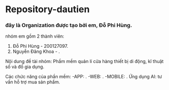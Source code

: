 # Repository-dautien
### đây là Organization được tạo bởi em, Đỗ Phi Hùng.
nhóm em gồm 2 thành viên:
1) Đỗ Phi Hùng - 200127097.
2) Nguyễn Đăng Khoa - .

Nội dung đề tài nhóm: Phầm mềm quản lí cửa hàng thiết bị di động, kĩ thuật số và đồ gia dụng.

Các chức năng của phần mềm:
-APP: .
-WEB: .
-MOBILE: .
Ứng dụng AI: tư vấn hỗ trợ mua sản phẩm.
